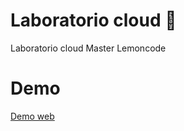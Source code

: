 # Laboratorio cloud 🚀
Laboratorio cloud Master Lemoncode

# Demo
[Demo web](https://devgumidafe.github.io/lab-cloud/)
